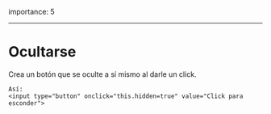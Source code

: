 importance: 5

---

# Ocultarse

Crea un botón que se oculte a sí mismo al darle un click.

```online
Así:
<input type="button" onclick="this.hidden=true" value="Click para esconder">
```
